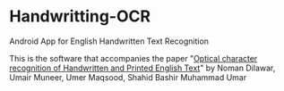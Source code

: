 # Handwritting-OCR
Android App for English Handwritten Text Recognition

This is the software that accompanies the paper "[Optical character recognition of Handwritten and Printed English Text](https://github.com/Nomiluks/Aspect-Category-Detection-Model/blob/master/paper.pdf)" by Noman Dilawar, Umair Muneer, Umer Maqsood, Shahid Bashir Muhammad Umar
